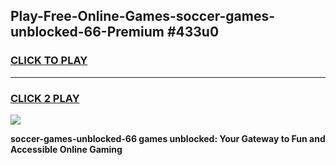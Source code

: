 
## Play-Free-Online-Games-soccer-games-unblocked-66-Premium #433u0
<h3>
<a href="https://premium.freeplayer.one?title=soccer-games-unblocked-66&ref=8M">CLICK TO PLAY</a></h3>
<hr>

<h3>
<a href="https://premium.freeplayer.one?title=soccer-games-unblocked-66&ref=8M">CLICK 2 PLAY</a>
  
</h3>

<a href="https://premium.freeplayer.one?title=soccer-games-unblocked-66&ref=8M"><img src="https://clearcache.store/games.png"></a>


**soccer-games-unblocked-66 games unblocked: Your Gateway to Fun and Accessible Online Gaming**
